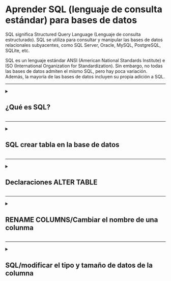 # Aprender SQL (lenguaje de consulta estándar) para bases de datos

SQL significa Structured Query Language (Lenguaje de consulta estructurado). SQL se utiliza para consultar y manipular las bases de datos relacionales subyacentes, como SQL Server, Oracle, MySQL, PostgreSQL, SQLite, etc.

SQL es un lenguaje estándar ANSI (American National Standards Institute) e ISO (International Organization for Standardization). Sin embargo, no todas las bases de datos admiten el mismo SQL, pero hay poca variación. Además, la mayoría de las bases de datos incluyen su propia adición a SQL.
***

<details>  
  <summary>  
    
  ## __¿Qué es SQL?__
   </summary>

SQL significa Structured Query Language (Lenguaje de consulta estructurado). SQL se utiliza para consultar y manipular las bases de datos relacionales subyacentes, como SQL Server, Oracle, MySQL, PostgreSQL, SQLite, etc.

SQL es un lenguaje estándar ANSI (American National Standards Institute) e ISO (International Organization for Standardization). Sin embargo, no todas las bases de datos admiten el mismo SQL, pero hay poca variación. Además, la mayoría de las bases de datos incluyen su propia adición a SQL.
***
## Sintaxis SQL
SQL incluye las siguientes partes:

 - __Palabras clave:__ Las palabras clave son palabras reservadas o no reservadas. Las palabras clave reservadas en SQL son SELECT, INTO, UPDATE, DELETE, DROP, ASC, DESC, etc.
   
 - __Identificadores:__ Los identificadores son los nombres de los objetos de la base de datos como el nombre de la tabla, el nombre del esquema, el nombre de la función, etc.
   
 - __Cláusulas:__ Las cláusulas forman los componentes de las instrucciones SQL y las consultas como WHERE, GROUP BY, HAVING, ORDER BY.
   
 - __Expresión:__ Las expresiones en SQL producen valores escalares o columnas y filas de datos.
   
 - __Condiciones booleanas:__ Las condiciones son las expresiones que dan como resultado el valor booleano TRUE o FALSE. Se utilizan para limitar el efecto de las declaraciones o consultas.
 - __Consultas:__ Las consultas son las instrucciones SQL que recuperan los datos en función de criterios específicos. Las instrucciones que comienzan con la cláusula SELECT se denominan consultas porque recuperan datos de la base de datos subyacente.
   
 - __Declaraciones:__ Las instrucciones SQL pueden tener un efecto persistente en el esquema y los datos, o pueden controlar las transacciones, el flujo del programa, las conexiones, las sesiones o los 
diagnósticos. Las instrucciones INSERT, UPDATE, DROP, DELETE se denominan instrucciones SQL porque modifican la estructura o los datos de la base de datos subyacente.
***

## Clasificación SQL
SQL se clasifica en las siguientes categorías. Tenga en cuenta que las instrucciones mencionadas en las tablas siguientes pueden variar en diferentes bases de datos.

|Comandos|Descripción|
|--------|-----------|
|DDL | Lenguaje de definición de datos|
|DML | Lenguaje de manipulación de datos|
|TCL | Lenguaje de control de transferencias|
|DCL | Lenguajde de control de datos|

### DDl/ Lenguaje de definición de datos
Las instrucciones del lenguaje de definción de datos (DDL) se utilizan para definir la estructura de los datos en la base de datos, como tablas, procedemientos, funciones,vistas, etc. En la tabla siguiente se enumeran las instrucciones DDL;

|Declaración|Descripción|
|-----------|-----------|
|Create| Crear un nuevo objeto (tabla, procedimiento, función, vista, etc.) en la base de datos|
|Alter | Modificar la estructura de la base de datos|
|Drop | Eliminar objetos de la bases de datos |
|Rename | Cambiar el nombre de los objetos de la base de datos (Tabla, vista, secuencia, sinónimo privado)|
|Trucate | Quitar todos los registros de una tabla|

### DML/ Lenguaje de manipulación de datos 
Las instrucciones de lentguaje de manipulación de datos (DML) se utilizan para administrar datos dentro de un objeto de bases de datos. Permiite manipular y consultar lo exitente objetos de esquemas de bases de datos. En la siguiente tabla enumeran las instrucciones de DML 

|Declaración|Descripción|
|----|----|
|Select| Recuperar filas/columnas de una tabla |
|Insert| Insertar nuevos datos en una tabla|
|Update| Actualizar los registros existentes de una tabla |
|Delete| Eliminar los registros exitentes de una tabla |
|Merge | Inserte nuevas filas o actualice las fillas exitentes en un tabla en función de las condiciones especificas|
|Lock Table| Bloquee una o más tablas en un modo especificado. Basado en el bloqueo aplicado acceso a la tabla denegado o solo acceso real otorgado a otros usuarios|

### TLC/ Lenguaje de control de datos
Las instrucciones del lenguaje de control de transferencias (TLC) se utilizan para finalizar los cambios en los datos realizados mediante la ejecución de las intrucciones DML.

|Declaración|Descripción|
|-----------|-----------|
|Commit| Guarde permanentemente los cambios de transacción en la base de datos.|
|Rollback| Restaurar la base de datos a su estado original desde la última confirmación.|
|Savepoint | Crear un SAVEPOINT para que el comando Rollback lo ulitilice más tarde para deshacer los cambios realizados hasta ese momento.|
|Set Transaction| Establezca las propiedades de la transacción, como READ,WRITE o READ ONLY access.|

### DCL/ Lenguaje de control de datos
Las instrucciones de lenguaje de control de datos(DCL) se utiliza para aplicar la base de datos seguridad al otorgar privilegios a diferentes usuarios para acceder a la base de datos.

|Declaración|Descripción|
|-----------|-----------|
|Grant| Otorga privilegios al usuario para acceder a los datos.|
|Revoke | Recuperar los privilegios otorgados por el usuario.|
|Comment | Especifique los comentarios en las tablas y columnas de la base de datos.|
|Analyze| Recopilar estadisticas de la tabla, indice, partición, clúster,etc.|
|Audit | Realizar un seguimiento de la aparición de instrucciones u operadores SQL especificas o todas en algún objeto Schema especifico.|

### SCL/ Lenguaje de control de sesión
Las instrucciones de lenguaje de control de seción(SCL) se utilizan para administrar las cambios hecho a la base de datos mediante la ejecución de instrucciones DML. Los comandos SCL varían en una función
de la base de datos mediante ejecución de instrucciones DML. Los comandos SCL varían en función de la base de datos. En la siguiente tabla se enumeran los comandos SCL para la base de datos de Oracle.

|Declaración|Descripción|
|-----------|-----------|
|Alter session| Modificar los parametros  de la base de datos para la sesión actual.|
|Set role | Para habilitar o deshabilitar roles para la sesión actual. |
</details>

***

<details>
  <summary>
    
  ## __SQL crear tabla en la base de datos__
  </summary>
  
Las sentencias __CREATE__ se utilizan para crear las estructuras de la base de datos como la tabla, vista, secuencia, función, procedimiento, paquete, disparador, etc. Iremos y exploraremos todas estas de bases de datos en la última parte de los tutoriales. 

La instrucción __CREATE TABLE__ Se utiliza para crear una nueva tabla en la base de datos. A continuación se muestra la sintaxis para crear una nueva tabla en la base de datos.

~~~
CREATE TABLE table_name(
    column_name1 data_type [NULL|NOT NULL],
    column_name2 data_type [NULL|NOT NULL],
);
~~~

En la sintaxis __CREATE TABLE__ aterior, _table_name_ es el nombre de la tabla que se desea dar, _column_name1_ es el nombre de la primera columna, _column_name2_ sería el nombre de la segunda columna, y asi sucesivamente. Es _data_type_ el tipo de datos que se almacenará en un columna, por ejemplo, cadena, número entero, fecha y hora, etc. Los tipos de datos varían de una base de datos a otra, por ejemplo, el tipo de datos de cadena en SQL sever es o, mientras que __varchar__ en __nvarchar__ Oracle __varchar2__. Por lo tanto, los tipo de datos dependen de la base de datos que esté utlizando.

Utlice __NULL__ o __NOT NULL__ restricción para especificar si una columna permite valores nulos o no. De forma predeterminada, todas las columnas permiten __NULL__ valores a menos que se especifiquen __NOT NULL__ las columnas son obligatorias al insertar o actualizar datos.

***
#### Crear tabla en SQL server, MySQL, PostegreSQL, SQLite

El siguiente comando se utlizara para crear la tabla __Employee__ tabla en la base de datos SQL server, MySQL, PostegreSQL, SQLite

~~~
CREATE TABLE Employee(
  EmpId integer,
  FirsName varchar(20),
  LastName varchar(20),
  Email varchar(25),
  PhoneNO varchar(25),
  Salary integer
);
~~~

Arriba __Employee__ está el nombre de la tabla y, __EmpId__,__FirsName__,__LastName__,__Email__,__PhoneNO__ y __Salary__ son __HireDate__ de las columnas. Varchar es el tipo de cadena con el tamaño mencionado entre paréntesis, por ejemplo, __Varchar(20)__ especifica que la columna almacenará una cadena de hasta 20 caracteres  de longitud.

La mayoría de la veces, todas las tablas de la base de datos tendrían al menos una columna como clave primaria. Acontinuación se define una tabla con una clave principal

Crea __EmpId integer PRIMARY KEY__,la __EmpId__ columna y también la define como la clave principal al mismo tiempo.

~~~
CREATE TABLE Employee(
  EmpId integer PRIMARY KEY,
  FristName varchar(20),
  LastName varchar(20),
  Email varchar(25),
  PhoneNO varchar(25),
  Salary integer
);
~~~

***
#### Crear un tabla a partir de una tabla ya exitente
El comando __CREATE TABLE AS__ se utiliza para crear una tabla a partir de una tabla existente con la estructura y los datos, como se muestra a continiación: las siguientes consultas funcionarán en Oracle, MySQL, SQLite y PostgreSQL.

~~~
CREATE TABLE Employee_BacKup AS SELECT * FROM Employee;
~~~

para crear un copia de la tabla __Employee__, con columna y datos selecionados, use __CREATE TABLE AS__, como se muestra a continuación:

~~~
CREATE TABLE TempEmployee AS (SELECT EmpId, FirstName, LastName FROM Employee);
~~~

para crear la copia de la tabla Employee, con solo estructura y sin datos use la sentencia __CREATE TABLE AS__ como se muestra a continuación:

~~~
CREATE TABLE Consultant AS SELECT * FROM Employee WHERE 1=2;
~~~
</details>

***
<details>
  <summary>

   ## __Declaraciones ALTER TABLE__ 
  </summary>

  ### SQL/ALTER TABLE
  El comando __ALTER TABLE__ es un comando __DDL__ para modificar la estructura de tabla existentes en la base de datos agragando, modificando, cambiando el nombre o eliminando columnas y restricciones. Puede agregar columnas, cambiarles el nombre, eliminarlas o cambiar de tipo de datos en las columnas usando el comando __ALTER__
  
  ***
  ### Agragar columnas en la tabla
  Utilice el comando __ALTER TABLE ADD__ para agregar nuevas columnas en la tabla de base de datos.

  _Sintaxis_
~~~
ALTER TABLE table_name
ADD Column_name1 data_type,
    Column_name2 data_type,
);
~~~

Según el comando __ALTER TABLE__, creamos la tabla __Employee__, como se muestra a continuación. Ahora, agregamos nuevbas columnas usando el comando __ALTER__

|ID emp| Nombre de pila | Apellido | Correo electronico | Telefono no| salario|
|------|----------------|----------|--------------------|------------|--------|
|      |                |          |                    |            |        |

El siguiente comando __ALTER__ agregará columnas de dirección, ciudad, código PIN a la tabla __Employee__:

~~~
ALTER TABLE
ADD(  Address varchar(100),
      City varchar(25),
      PinCode integer
);
~~~

|ID emp| Nombre de pila | Apellido | Correo electronico | Telefono no| salario|dirección|ciudad|Código PIN|
|------|----------------|----------|--------------------|------------|--------|---------|------|----------|
|      |                |          |                    |            |        |         |      |          |

  
</details>

***
<details>
  <summary>

   ## __RENAME COLUMNS/Cambiar el nombre de una colunma__
  </summary>

El comando ALTER es un comando DDL para modificar la estructura de tablas existentes en la base de datos agregando, modificando, cambiando el nombre o eliminando columnas y restricciones. Utilice el comando ALTER TABLE RENAME para cambiar el nombre de las columnas.

_Sintaxis_
~~~
ALTER TABLE table_name 
RENAME COLUMN old_column_name TO new_column_name;
~~~

Para fines de demostración, considere la siguiente tabla Employee

|ID emp| Nombre de pila | Apellido | Correo electronico | Telefono no| salario|dirección|ciudad|Código PIN|
|------|----------------|----------|--------------------|------------|--------|---------|------|----------|
|      |                |          |                    |            |        |         |      |          |

El siguiente script SQL cambiará el nombre PinCodede por ZipCodela  en la tabla Employee  en la base de datos Oracle, MySQL, PostgreSQL, SQLite.


|ID emp| Nombre de pila | Apellido | Correo electronico | Telefono no| salario|dirección|ciudad|Código Postal|
|------|----------------|----------|--------------------|------------|--------|---------|------|-------------|
|      |                |          |                    |            |        |         |      |             |

</details>

***
<details>
  <summary>

  ## __SQL/modificar el tipo y tamaño de datos de la columna__  
  </summary>

  El comando __ALTER__ es un comando _DDL_ para la modificación de la estructura de tablas de datos ya exitentes en la base de datos agregando, modificando, cambiando o eliminando columnas y restrcciones.

  Diferentes bases de datos admiten diferentes sintaxis __ALTER TABLE__ para modificar el tipo y tamaño de datos de la columna.

  La siguiente instrucción __ALTER TABLE__ modifica el tamaño de la colunma Address de la tabla Employee en la base de datos 
</details>



